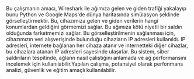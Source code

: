  Bu çalışmanın amacı, Wireshark ile ağımıza gelen ve giden trafiği yakalayıp bunu Python ve Google Maps'de dünya haritasında simülasyon şeklinde görselleştirmektir. Bu, cihazımıza gelen ve giden verilerin hangi konumlardan geldiğini görmemizi sağlar. Bu ağımıza kötü niyetli bir saldırı olduğunda farketmemizi sağlar. Bu görselleştirilmenin sağlanması için, cihazımızın veri alışverişinde bulunduğu cihazların IP adresleri kullanıldı. IP adresleri, internete bağlanan her cihaza atanır ve internetteki diğer cihazlar, bu cihazlara atanan IP adresleri sayesinde ulaşırlar. Bu sistem, siber saldırıların tespitinde, ağların nasıl çalıştığını anlamada ve ağ performansını incelemek için kullanılabilir.Yapılan çalışma, potansiyel olarak perfonmans analizi, güvenlik ve eğitim amaçlı kullanılabilir.
